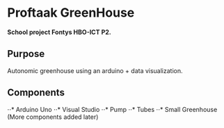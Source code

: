 # Proftaak GreenHouse
**School project Fontys HBO-ICT P2.**

## Purpose
Autonomic greenhouse using an arduino + data visualization.

## Components
⋅⋅* Arduino Uno
⋅⋅* Visual Studio
⋅⋅* Pump
⋅⋅* Tubes
⋅⋅* Small Greenhouse
(More components added later)
